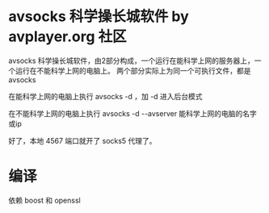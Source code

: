 avsocks 科学操长城软件  by avplayer.org 社区
=======


avsocks 科学操长城软件，由2部分构成，一个运行在能科学上网的服务器上，一个运行在不能科学上网的电脑上。
两个部分实际上为同一个可执行文件，都是  avsocks

在能科学上网的电脑上执行 avsocks -d ，加 -d 进入后台模式

在不能科学上网的电脑上执行 avsocks -d --avserver 能科学上网的电脑的名字或ip

好了，本地 4567 端口就开了 socks5 代理了。


# 编译

依赖 boost 和 openssl

